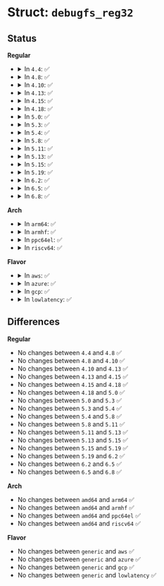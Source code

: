 # Struct: <code>debugfs_reg32</code>

## Status
<b>Regular</b>
<ul>
<li>
<details>
<summary>In <code>4.4</code>: ✅</summary>

```c
struct debugfs_reg32 {
    char *name;
    long unsigned int offset;
};
```
</details>
</li>
<li>
<details>
<summary>In <code>4.8</code>: ✅</summary>

```c
struct debugfs_reg32 {
    char *name;
    long unsigned int offset;
};
```
</details>
</li>
<li>
<details>
<summary>In <code>4.10</code>: ✅</summary>

```c
struct debugfs_reg32 {
    char *name;
    long unsigned int offset;
};
```
</details>
</li>
<li>
<details>
<summary>In <code>4.13</code>: ✅</summary>

```c
struct debugfs_reg32 {
    char *name;
    long unsigned int offset;
};
```
</details>
</li>
<li>
<details>
<summary>In <code>4.15</code>: ✅</summary>

```c
struct debugfs_reg32 {
    char *name;
    long unsigned int offset;
};
```
</details>
</li>
<li>
<details>
<summary>In <code>4.18</code>: ✅</summary>

```c
struct debugfs_reg32 {
    char *name;
    long unsigned int offset;
};
```
</details>
</li>
<li>
<details>
<summary>In <code>5.0</code>: ✅</summary>

```c
struct debugfs_reg32 {
    char *name;
    long unsigned int offset;
};
```
</details>
</li>
<li>
<details>
<summary>In <code>5.3</code>: ✅</summary>

```c
struct debugfs_reg32 {
    char *name;
    long unsigned int offset;
};
```
</details>
</li>
<li>
<details>
<summary>In <code>5.4</code>: ✅</summary>

```c
struct debugfs_reg32 {
    char *name;
    long unsigned int offset;
};
```
</details>
</li>
<li>
<details>
<summary>In <code>5.8</code>: ✅</summary>

```c
struct debugfs_reg32 {
    char *name;
    long unsigned int offset;
};
```
</details>
</li>
<li>
<details>
<summary>In <code>5.11</code>: ✅</summary>

```c
struct debugfs_reg32 {
    char *name;
    long unsigned int offset;
};
```
</details>
</li>
<li>
<details>
<summary>In <code>5.13</code>: ✅</summary>

```c
struct debugfs_reg32 {
    char *name;
    long unsigned int offset;
};
```
</details>
</li>
<li>
<details>
<summary>In <code>5.15</code>: ✅</summary>

```c
struct debugfs_reg32 {
    char *name;
    long unsigned int offset;
};
```
</details>
</li>
<li>
<details>
<summary>In <code>5.19</code>: ✅</summary>

```c
struct debugfs_reg32 {
    char *name;
    long unsigned int offset;
};
```
</details>
</li>
<li>
<details>
<summary>In <code>6.2</code>: ✅</summary>

```c
struct debugfs_reg32 {
    char *name;
    long unsigned int offset;
};
```
</details>
</li>
<li>
<details>
<summary>In <code>6.5</code>: ✅</summary>

```c
struct debugfs_reg32 {
    char *name;
    long unsigned int offset;
};
```
</details>
</li>
<li>
<details>
<summary>In <code>6.8</code>: ✅</summary>

```c
struct debugfs_reg32 {
    char *name;
    long unsigned int offset;
};
```
</details>
</li>
</ul>
<b>Arch</b>
<ul>
<li>
<details>
<summary>In <code>arm64</code>: ✅</summary>

```c
struct debugfs_reg32 {
    char *name;
    long unsigned int offset;
};
```
</details>
</li>
<li>
<details>
<summary>In <code>armhf</code>: ✅</summary>

```c
struct debugfs_reg32 {
    char *name;
    long unsigned int offset;
};
```
</details>
</li>
<li>
<details>
<summary>In <code>ppc64el</code>: ✅</summary>

```c
struct debugfs_reg32 {
    char *name;
    long unsigned int offset;
};
```
</details>
</li>
<li>
<details>
<summary>In <code>riscv64</code>: ✅</summary>

```c
struct debugfs_reg32 {
    char *name;
    long unsigned int offset;
};
```
</details>
</li>
</ul>
<b>Flavor</b>
<ul>
<li>
<details>
<summary>In <code>aws</code>: ✅</summary>

```c
struct debugfs_reg32 {
    char *name;
    long unsigned int offset;
};
```
</details>
</li>
<li>
<details>
<summary>In <code>azure</code>: ✅</summary>

```c
struct debugfs_reg32 {
    char *name;
    long unsigned int offset;
};
```
</details>
</li>
<li>
<details>
<summary>In <code>gcp</code>: ✅</summary>

```c
struct debugfs_reg32 {
    char *name;
    long unsigned int offset;
};
```
</details>
</li>
<li>
<details>
<summary>In <code>lowlatency</code>: ✅</summary>

```c
struct debugfs_reg32 {
    char *name;
    long unsigned int offset;
};
```
</details>
</li>
</ul>

## Differences
<b>Regular</b>
<ul>
<li>
No changes between <code>4.4</code> and <code>4.8</code> ✅
</li>
<li>
No changes between <code>4.8</code> and <code>4.10</code> ✅
</li>
<li>
No changes between <code>4.10</code> and <code>4.13</code> ✅
</li>
<li>
No changes between <code>4.13</code> and <code>4.15</code> ✅
</li>
<li>
No changes between <code>4.15</code> and <code>4.18</code> ✅
</li>
<li>
No changes between <code>4.18</code> and <code>5.0</code> ✅
</li>
<li>
No changes between <code>5.0</code> and <code>5.3</code> ✅
</li>
<li>
No changes between <code>5.3</code> and <code>5.4</code> ✅
</li>
<li>
No changes between <code>5.4</code> and <code>5.8</code> ✅
</li>
<li>
No changes between <code>5.8</code> and <code>5.11</code> ✅
</li>
<li>
No changes between <code>5.11</code> and <code>5.13</code> ✅
</li>
<li>
No changes between <code>5.13</code> and <code>5.15</code> ✅
</li>
<li>
No changes between <code>5.15</code> and <code>5.19</code> ✅
</li>
<li>
No changes between <code>5.19</code> and <code>6.2</code> ✅
</li>
<li>
No changes between <code>6.2</code> and <code>6.5</code> ✅
</li>
<li>
No changes between <code>6.5</code> and <code>6.8</code> ✅
</li>
</ul>
<b>Arch</b>
<ul>
<li>
No changes between <code>amd64</code> and <code>arm64</code> ✅
</li>
<li>
No changes between <code>amd64</code> and <code>armhf</code> ✅
</li>
<li>
No changes between <code>amd64</code> and <code>ppc64el</code> ✅
</li>
<li>
No changes between <code>amd64</code> and <code>riscv64</code> ✅
</li>
</ul>
<b>Flavor</b>
<ul>
<li>
No changes between <code>generic</code> and <code>aws</code> ✅
</li>
<li>
No changes between <code>generic</code> and <code>azure</code> ✅
</li>
<li>
No changes between <code>generic</code> and <code>gcp</code> ✅
</li>
<li>
No changes between <code>generic</code> and <code>lowlatency</code> ✅
</li>
</ul>
